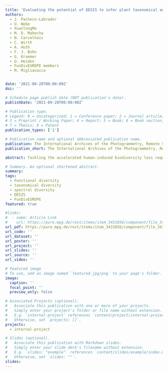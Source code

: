 ```yaml
---
title: 'Evaluating the potential of DESIS to infer plant taxonomical and functional diversities in European forests'
authors:
  - J. Pacheco-Labrador
  - U. Webe
  - XuanlongMa
  - M. D. Mahecha
  - N. Carvalhais
  - C. Wirth
  - A. Huth
  - F. J. Bohn
  - G. Kraemer
  - U. Heiden
  - FunDivEUROPE members
  - M. Migliavacca


date: '2021-09-28T00:00:00Z'
doi: ''

# Schedule page publish date (NOT publication's date).
publishDate: '2021-09-28T00:00:00Z'

# Publication type.
# Legend: 0 = Uncategorized; 1 = Conference paper; 2 = Journal article;
# 3 = Preprint / Working Paper; 4 = Report; 5 = Book; 6 = Book section;
# 7 = Thesis; 8 = Patent
publication_types: ['1']

# Publication name and optional abbreviated publication name.
publication: The International Archives of the Photogrammetry, Remote Sensing and Spatial Information Science
publication_short: The International Archives of the Photogrammetry, Remote Sensing and Spatial Information Science

abstract: Tackling the accelerated human-induced biodiversity loss requires tools able to map biodiversity and its changes globally. Remote sensing (RS) offers unique capabilities of characterizing Earth surfaces; therefore, it could map plant biodiversity continuously and globally. This approach is supported by the Spectral Variation Hypothesis (SVH), which states that spectra and species (taxonomic and trait) diversities are linked through environmental heterogeneity. In this work, we evaluate the capability of the DESIS hyperspectral imager to capture plant diversity patterns as measured in dedicated plots of the network FunDivEUROPE. We computed functional and taxonomical diversity metrics from field taxonomic, structural, and foliar measurements in vegetation plots sampled in Spain and Romania. In addition, we also computed functional diversity metrics both from the DESIS reflectance factors and from vegetation parameters estimated via inversion of a radiative transfer model. Results showed that only metrics computed from spectral reflectance were able to capture taxonomic variability in the area. However, the lack of sensitivity was related to the insufficient plot size and the lack of spatial match between remote sensing and field data, but also the differences between the information contained in the field traits and remote sensing data, and the potential uncertainties in the remote estimates of vegetation parameters. Thus, while DESIS showed some sensitivity to plant diversity, further efforts are needed to deploy suitable biodiversity evaluation and validation plots and networks that support the development of biodiversity remote sensing products.

# Summary. An optional shortened abstract.
summary: 
tags:
  - Functional diversity
  - taxonomical diversity
  - spectral diversity
  - DESIS
  - FunDivEUROPE
featured: true

#links:
#  - name: Article Link
#    url: https://pure.mpg.de/rest/items/item_3431856/component/file_3431857/content
url_pdf: https://pure.mpg.de/rest/items/item_3431856/component/file_3431857/content
url_code: ''
url_dataset: ''
url_poster: ''
url_project: ''
url_slides: ''
url_source: ''
url_video: ''

# Featured image
# To use, add an image named `featured.jpg/png` to your page's folder.
image:
  caption: ''
  focal_point: ''
  preview_only: false

# Associated Projects (optional).
#   Associate this publication with one or more of your projects.
#   Simply enter your project's folder or file name without extension.
#   E.g. `internal-project` references `content/project/internal-project/index.md`.
#   Otherwise, set `projects: []`.
projects:
  - internal-project

# Slides (optional).
#   Associate this publication with Markdown slides.
#   Simply enter your slide deck's filename without extension.
#   E.g. `slides: "example"` references `content/slides/example/index.md`.
#   Otherwise, set `slides: ""`.
slides:
---
```

